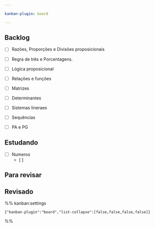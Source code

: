 ```yaml
---

kanban-plugin: board

---
```


## Backlog

- [ ] Razões, Proporções e Divisões proposicionais
- [ ] Regra de três e Porcentagens.
- [ ] Lógica proposicional
- [ ] Relações e funções
- [ ] Matrizes
- [ ] Determinantes
- [ ] Sistemas lineraes
- [ ] Sequências
- [ ] PA e PG


## Estudando

- [ ] Numeros
	- [ ]


## Para revisar



## Revisado





%% kanban:settings
```
{"kanban-plugin":"board","list-collapse":[false,false,false,false]}
```
%%